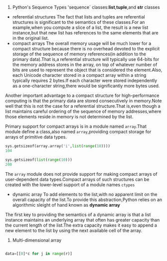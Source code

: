 1. Python's Sequence Types
'sequence` classes:**list**,**tuple**,and **str** classes
- referential structures
The fact that lists and tuples are referential structures is significant to the semantics of these classes.For an example,when you compute a slice of a list, the result is a new list instance,but that new list has references to the same elements that are in the original list.
- compact arrays
The overall memory usage will be much lower for a compact structure because there is no overhead devoted to the explicit storage of the sequence of memory references(in addition to the primary data).That is,a referential structure will typically use 64-bits for the memory address stores in the array, on top of whatever number of bits are used to represent the object that is considered the element.Also, each Unicode character stored in a compact array within a string typically requires 2 bytes.If each character were stored independently as a one-character string,there would be significantly more bytes used.

Another important advantage to a compact structure for high-performance computing is that the primary data are stored consecutively in memory.Note well that this is not the case for a referential structure.That is,even though a list maintains careful ordering of the sequence of memory addresses,where those elements reside in memory is not determined by the list.

Primary support for compact arrays is in a module named `array`.That module define a class,also named `array`,providing compact storage for arrays of primitive data types.

```python 
sys.getsizeof(array.array('i',list(range(10))))
104

sys.getsizeof(list(range(10)))
200
```
The `array` module does not provide support for making compact arrays of user-dependent data types.Compact arrays of such structures can be created with the lower-level support of a module names `ctypes`
- dynamic array
To add elements to the list,with no apparent limit on the overall capacity of the list.To provide this abstraction,Python relies on an algorithmic sleight of hand known as **dynamic array**

The first key to providing the semantics of a dynamic array is that a list instance maintains an underlying array that often has greater capacity than the current length of the list.The extra capacity makes it easy to append a new element to the list by using the next available cell of the array.


1. Multi-dimensional array
```python 

data=[[0]*c for j in range(r)]
```
